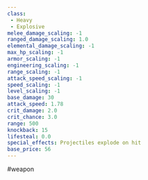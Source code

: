 ```yaml
---
class: 
 - Heavy
 - Explosive
melee_damage_scaling: -1
ranged_damage_scaling: 1.0
elemental_damage_scaling: -1
max_hp_scaling: -1
armor_scaling: -1
engineering_scaling: -1
range_scaling: -1
attack_speed_scaling: -1
speed_scaling: -1
level_scaling: -1
base_damage: 30
attack_speed: 1.78
crit_damage: 2.0
crit_chance: 3.0
range: 500
knockback: 15
lifesteal: 0.0
special_effects: Projectiles explode on hit
base_price: 56
---
```

#weapon